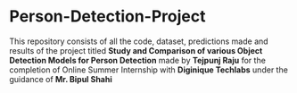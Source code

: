 # Person-Detection-Project
This repository consists of all the code, dataset, predictions made and results of the project titled **Study and Comparison of various Object Detection Models for Person Detection** made by **Tejpunj Raju** for the completion of Online Summer Internship with **Diginique Techlabs** under the guidance of **Mr. Bipul Shahi** 

